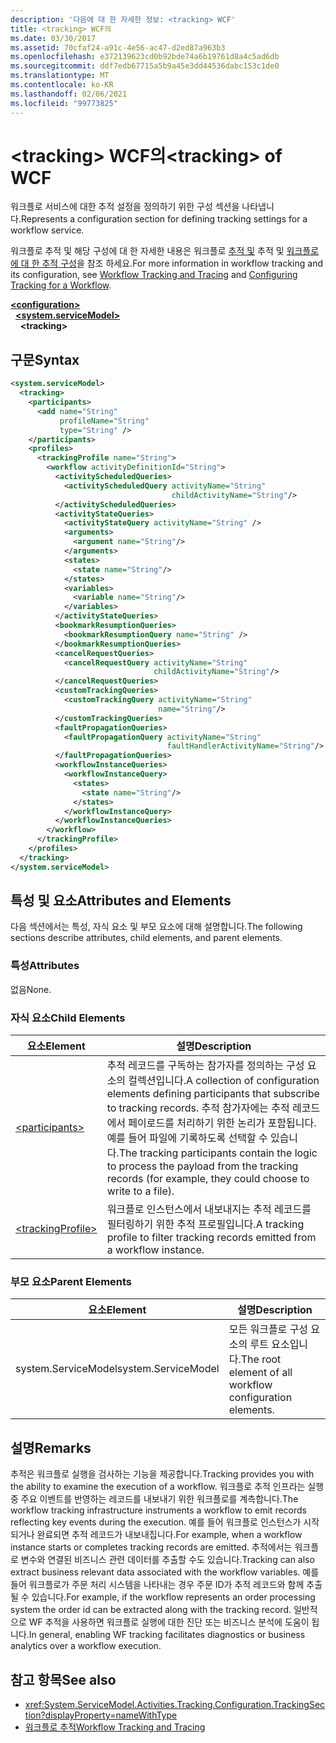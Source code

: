 ```yaml
---
description: '다음에 대 한 자세한 정보: <tracking> WCF'
title: <tracking> WCF의
ms.date: 03/30/2017
ms.assetid: 70cfaf24-a91c-4e56-ac47-d2ed87a963b3
ms.openlocfilehash: e372139623cd0b92bde74a6b19761d8a4c5ad6db
ms.sourcegitcommit: ddf7edb67715a5b9a45e3dd44536dabc153c1de0
ms.translationtype: MT
ms.contentlocale: ko-KR
ms.lasthandoff: 02/06/2021
ms.locfileid: "99773825"
---
```

# <a name="tracking-of-wcf"></a><span data-ttu-id="48e9e-103">\<tracking> WCF의</span><span class="sxs-lookup"><span data-stu-id="48e9e-103">\<tracking> of WCF</span></span>

<span data-ttu-id="48e9e-104">워크플로 서비스에 대한 추적 설정을 정의하기 위한 구성 섹션을 나타냅니다.</span><span class="sxs-lookup"><span data-stu-id="48e9e-104">Represents a configuration section for defining tracking settings for a workflow service.</span></span>  
  
 <span data-ttu-id="48e9e-105">워크플로 추적 및 해당 구성에 대 한 자세한 내용은 워크플로 [추적 및](../../../windows-workflow-foundation/workflow-tracking-and-tracing.md) 추적 및 [워크플로에 대 한 추적 구성](../../../windows-workflow-foundation/configuring-tracking-for-a-workflow.md)을 참조 하세요.</span><span class="sxs-lookup"><span data-stu-id="48e9e-105">For more information in workflow tracking and its configuration, see [Workflow Tracking and Tracing](../../../windows-workflow-foundation/workflow-tracking-and-tracing.md) and [Configuring Tracking for a Workflow](../../../windows-workflow-foundation/configuring-tracking-for-a-workflow.md).</span></span>  
  
[**\<configuration>**](../configuration-element.md)\
&nbsp;&nbsp;[**\<system.serviceModel>**](system-servicemodel.md)\
&nbsp;&nbsp;&nbsp;&nbsp;**\<tracking>**  
  
## <a name="syntax"></a><span data-ttu-id="48e9e-106">구문</span><span class="sxs-lookup"><span data-stu-id="48e9e-106">Syntax</span></span>  
  
```xml  
<system.serviceModel>
  <tracking>
    <participants>
      <add name="String"
           profileName="String"
           type="String" />
    </participants>
    <profiles>
      <trackingProfile name="String">
        <workflow activityDefinitionId="String">
          <activityScheduledQueries>
            <activityScheduledQuery activityName="String"
                                    childActivityName="String"/>
          </activityScheduledQueries>
          <activityStateQueries>
            <activityStateQuery activityName="String" />
            <arguments>
              <argument name="String"/>
            </arguments>
            <states>
              <state name="String"/>
            </states>
            <variables>
              <variable name="String"/>
            </variables>
          </activityStateQueries>
          <bookmarkResumptionQueries>
            <bookmarkResumptionQuery name="String" />
          </bookmarkResumptionQueries>
          <cancelRequestQueries>
            <cancelRequestQuery activityName="String"
                                childActivityName="String"/>
          </cancelRequestQueries>
          <customTrackingQueries>
            <customTrackingQuery activityName="String"
                                 name="String"/>
          </customTrackingQueries>
          <faultPropagationQueries>
            <faultPropagationQuery activityName="String"
                                   faultHandlerActivityName="String"/>
          </faultPropagationQueries>
          <workflowInstanceQueries>
            <workflowInstanceQuery>
              <states>
                <state name="String"/>
              </states>
            </workflowInstanceQuery>
          </workflowInstanceQueries>
        </workflow>
      </trackingProfile>
    </profiles>
  </tracking>
</system.serviceModel>
```  
  
## <a name="attributes-and-elements"></a><span data-ttu-id="48e9e-107">특성 및 요소</span><span class="sxs-lookup"><span data-stu-id="48e9e-107">Attributes and Elements</span></span>  

 <span data-ttu-id="48e9e-108">다음 섹션에서는 특성, 자식 요소 및 부모 요소에 대해 설명합니다.</span><span class="sxs-lookup"><span data-stu-id="48e9e-108">The following sections describe attributes, child elements, and parent elements.</span></span>  
  
### <a name="attributes"></a><span data-ttu-id="48e9e-109">특성</span><span class="sxs-lookup"><span data-stu-id="48e9e-109">Attributes</span></span>  

 <span data-ttu-id="48e9e-110">없음</span><span class="sxs-lookup"><span data-stu-id="48e9e-110">None.</span></span>  
  
### <a name="child-elements"></a><span data-ttu-id="48e9e-111">자식 요소</span><span class="sxs-lookup"><span data-stu-id="48e9e-111">Child Elements</span></span>  
  
|<span data-ttu-id="48e9e-112">요소</span><span class="sxs-lookup"><span data-stu-id="48e9e-112">Element</span></span>|<span data-ttu-id="48e9e-113">설명</span><span class="sxs-lookup"><span data-stu-id="48e9e-113">Description</span></span>|  
|-------------|-----------------|  
|[\<participants>](../windows-workflow-foundation/participants.md)|<span data-ttu-id="48e9e-114">추적 레코드를 구독하는 참가자를 정의하는 구성 요소의 컬렉션입니다.</span><span class="sxs-lookup"><span data-stu-id="48e9e-114">A collection of configuration elements defining participants that subscribe to tracking records.</span></span> <span data-ttu-id="48e9e-115">추적 참가자에는 추적 레코드에서 페이로드를 처리하기 위한 논리가 포함됩니다. 예를 들어 파일에 기록하도록 선택할 수 있습니다.</span><span class="sxs-lookup"><span data-stu-id="48e9e-115">The tracking participants contain the logic to process the payload from the tracking records (for example, they could choose to write to a file).</span></span>|  
|[\<trackingProfile>](../windows-workflow-foundation/trackingprofile.md)|<span data-ttu-id="48e9e-116">워크플로 인스턴스에서 내보내지는 추적 레코드를 필터링하기 위한 추적 프로필입니다.</span><span class="sxs-lookup"><span data-stu-id="48e9e-116">A tracking profile to filter tracking records emitted from a workflow instance.</span></span>|  
  
### <a name="parent-elements"></a><span data-ttu-id="48e9e-117">부모 요소</span><span class="sxs-lookup"><span data-stu-id="48e9e-117">Parent Elements</span></span>  
  
|<span data-ttu-id="48e9e-118">요소</span><span class="sxs-lookup"><span data-stu-id="48e9e-118">Element</span></span>|<span data-ttu-id="48e9e-119">설명</span><span class="sxs-lookup"><span data-stu-id="48e9e-119">Description</span></span>|  
|-------------|-----------------|  
|<span data-ttu-id="48e9e-120">system.ServiceModel</span><span class="sxs-lookup"><span data-stu-id="48e9e-120">system.ServiceModel</span></span>|<span data-ttu-id="48e9e-121">모든 워크플로 구성 요소의 루트 요소입니다.</span><span class="sxs-lookup"><span data-stu-id="48e9e-121">The root element of all workflow configuration elements.</span></span>|  
  
## <a name="remarks"></a><span data-ttu-id="48e9e-122">설명</span><span class="sxs-lookup"><span data-stu-id="48e9e-122">Remarks</span></span>  

 <span data-ttu-id="48e9e-123">추적은 워크플로 실행을 검사하는 기능을 제공합니다.</span><span class="sxs-lookup"><span data-stu-id="48e9e-123">Tracking provides you with the ability to examine the execution of a workflow.</span></span> <span data-ttu-id="48e9e-124">워크플로 추적 인프라는 실행 중 주요 이벤트를 반영하는 레코드를 내보내기 위한 워크플로를 계측합니다.</span><span class="sxs-lookup"><span data-stu-id="48e9e-124">The workflow tracking infrastructure instruments a workflow to emit records reflecting key events during the execution.</span></span> <span data-ttu-id="48e9e-125">예를 들어 워크플로 인스턴스가 시작되거나 완료되면 추적 레코드가 내보내집니다.</span><span class="sxs-lookup"><span data-stu-id="48e9e-125">For example, when a workflow instance starts or completes tracking records are emitted.</span></span> <span data-ttu-id="48e9e-126">추적에서는 워크플로 변수와 연결된 비즈니스 관련 데이터를 추출할 수도 있습니다.</span><span class="sxs-lookup"><span data-stu-id="48e9e-126">Tracking can also extract business relevant data associated with the workflow variables.</span></span> <span data-ttu-id="48e9e-127">예를 들어 워크플로가 주문 처리 시스템을 나타내는 경우 주문 ID가 추적 레코드와 함께 추출될 수 있습니다.</span><span class="sxs-lookup"><span data-stu-id="48e9e-127">For example, if the workflow represents an order processing system the order id can be extracted along with the tracking record.</span></span> <span data-ttu-id="48e9e-128">일반적으로 WF 추적을 사용하면 워크플로 실행에 대한 진단 또는 비즈니스 분석에 도움이 됩니다.</span><span class="sxs-lookup"><span data-stu-id="48e9e-128">In general, enabling WF tracking facilitates diagnostics or business analytics over a workflow execution.</span></span>  
  
## <a name="see-also"></a><span data-ttu-id="48e9e-129">참고 항목</span><span class="sxs-lookup"><span data-stu-id="48e9e-129">See also</span></span>

- <xref:System.ServiceModel.Activities.Tracking.Configuration.TrackingSection?displayProperty=nameWithType>
- [<span data-ttu-id="48e9e-130">워크플로 추적</span><span class="sxs-lookup"><span data-stu-id="48e9e-130">Workflow Tracking and Tracing</span></span>](../../../windows-workflow-foundation/workflow-tracking-and-tracing.md)
